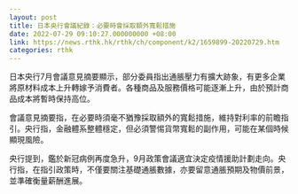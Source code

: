 ```yaml
---
layout: post
title: 日本央行會議紀錄：必要時會採取額外寬鬆措施
date: 2022-07-29 09:10:27.000000000 +08:00
link: https://news.rthk.hk/rthk/ch/component/k2/1659899-20220729.htm
categories: rthk
---
```


日本央行7月會議意見摘要顯示，部分委員指出通脹壓力有擴大跡象，有更多企業將原材料成本上升轉嫁予消費者。各種商品及服務價格可能逐漸上升，由於預計商品成本將暫時保持高位。

會議意見摘要指，在必要時須毫不猶豫採取額外的寬鬆措施，維持對利率的前瞻指引。央行指，金融體系整體穩定，但必須警惕貨幣寬鬆的副作用，可能在某個時候顯現風險。

央行提到，鑑於新冠病例再度急升，9月政策會議適宜決定疫情援助計劃走向。央行指，在指引政策時，不僅要關注基礎通脹數據，亦要留意通脹預期及物價前景，並準確衡量薪酬進展。
